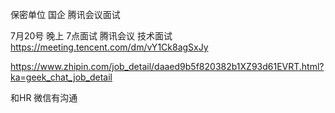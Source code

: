 
保密单位 国企
腾讯会议面试

7月20号 晚上 7点面试  腾讯会议 技术面试
https://meeting.tencent.com/dm/vY1Ck8agSxJy

https://www.zhipin.com/job_detail/daaed9b5f820382b1XZ93d61EVRT.html?ka=geek_chat_job_detail

和HR 微信有沟通

